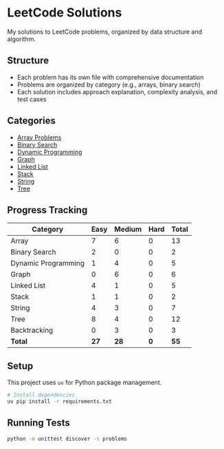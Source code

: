 # LeetCode Solutions

My solutions to LeetCode problems, organized by data structure and algorithm.

## Structure

- Each problem has its own file with comprehensive documentation
- Problems are organized by category (e.g., arrays, binary search)
- Each solution includes approach explanation, complexity analysis, and test cases

## Categories

- [Array Problems](./problems/array/)
- [Binary Search](./problems/binary_search/)
- [Dynamic Programming](./problems/dynamic_programming/)
- [Graph](./problems/graph/)
- [Linked List](./problems/linked_list/)
- [Stack](./problems/stack/)
- [String](./problems/string/)
- [Tree](./problems/tree/)

## Progress Tracking

| Category | Easy | Medium | Hard | Total |
|----------|------|--------|------|-------|
| Array | 7 | 6 | 0 | 13 |
| Binary Search | 2 | 0 | 0 | 2 |
| Dynamic Programming | 1 | 4 | 0 | 5 |
| Graph | 0 | 6 | 0 | 6 |
| Linked List | 4 | 1 | 0 | 5 |
| Stack | 1 | 1 | 0 | 2 |
| String | 4 | 3 | 0 | 7 |
| Tree | 8 | 4 | 0 | 12 |
| Backtracking | 0 | 3 | 0 | 3 |
| **Total** | **27** | **28** | **0** | **55** |




## Setup

This project uses `uv` for Python package management.

```bash
# Install dependencies
uv pip install -r requirements.txt
```

## Running Tests

```bash
python -m unittest discover -s problems
```
